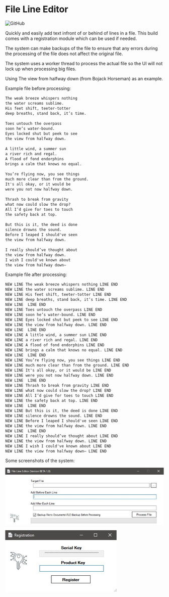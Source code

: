 # File Line Editor

![GitHub](https://img.shields.io/github/license/c0der4t/FileLineEditor?style=for-the-badge)

Quickly and easily add text infront of or behind of lines in a file.
This build comes with a registration module which can be used if needed.

The system can make backups of the file to ensure that any errors during the processing of the file does not affect the original file.

The system uses a worker thread to process the actual file so the UI will not lock up when processing big files.

Using The view from halfway down (from Bojack Horseman) as an example.

Example file before processing:

```text
The weak breeze whispers nothing
the water screams sublime.
His feet shift, teeter-totter
deep breaths, stand back, it’s time.

Toes untouch the overpass
soon he’s water-bound.
Eyes locked shut but peek to see
the view from halfway down.

A little wind, a summer sun
a river rich and regal.
A flood of fond endorphins
brings a calm that knows no equal.

You’re flying now, you see things
much more clear than from the ground.
It's all okay, or it would be
were you not now halfway down.

Thrash to break from gravity
what now could slow the drop?
All I’d give for toes to touch
the safety back at top.

But this is it, the deed is done
silence drowns the sound.
Before I leaped I should've seen
the view from halfway down.

I really should’ve thought about
the view from halfway down.
I wish I could've known about
the view from halfway down—
```

Example file after processing:

```text
NEW LINE The weak breeze whispers nothing LINE END
NEW LINE the water screams sublime. LINE END
NEW LINE His feet shift, teeter-totter LINE END
NEW LINE deep breaths, stand back, it’s time. LINE END
NEW LINE  LINE END
NEW LINE Toes untouch the overpass LINE END
NEW LINE soon he’s water-bound. LINE END
NEW LINE Eyes locked shut but peek to see LINE END
NEW LINE the view from halfway down. LINE END
NEW LINE  LINE END
NEW LINE A little wind, a summer sun LINE END
NEW LINE a river rich and regal. LINE END
NEW LINE A flood of fond endorphins LINE END
NEW LINE brings a calm that knows no equal. LINE END
NEW LINE  LINE END
NEW LINE You’re flying now, you see things LINE END
NEW LINE much more clear than from the ground. LINE END
NEW LINE It's all okay, or it would be LINE END
NEW LINE were you not now halfway down. LINE END
NEW LINE  LINE END
NEW LINE Thrash to break from gravity LINE END
NEW LINE what now could slow the drop? LINE END
NEW LINE All I’d give for toes to touch LINE END
NEW LINE the safety back at top. LINE END
NEW LINE  LINE END
NEW LINE But this is it, the deed is done LINE END
NEW LINE silence drowns the sound. LINE END
NEW LINE Before I leaped I should've seen LINE END
NEW LINE the view from halfway down. LINE END
NEW LINE  LINE END
NEW LINE I really should’ve thought about LINE END
NEW LINE the view from halfway down. LINE END
NEW LINE I wish I could've known about LINE END
NEW LINE the view from halfway down— LINE END
```

Some screenshots of the system:

![Screenshot 1](https://github.com/c0der4t/FileLineEditor/blob/main/img/screenshot1.jpg)

![Screenshot 2](https://github.com/c0der4t/FileLineEditor/blob/main/img/screenshot2.jpg)
